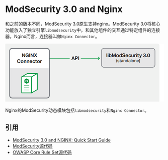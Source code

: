 # ModSecurity 3.0 and Nginx

和之前的版本不同，ModSecurity 3.0原生支持nginx。ModSecurity 3.0将核心功能放入了独立引擎`libmodsecurity`中，和其他组件的交互通过特定组件的连接器，Nginx而言，连接器叫做`Nginx Connector`。

![ModSecurity 3.0 架构](/images/architecture.png)

Nginx的ModSecurity动态模块包括`libmodsecurity`和`Nginx Connector`。

## 引用

+ [ModSecurity 3.0 and NGINX: Quick Start Guide](https://www.nginx.com/resources/library/modsecurity-3-nginx-quick-start-guide)
+ [ModSecurity源代码](https://github.com/SpiderLabs/ModSecurity)
+ [OWASP Core Rule Set源代码](https://github.com/SpiderLabs/owasp-modsecurity-crs)

